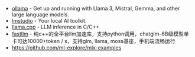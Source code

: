- [ollama](https://github.com/ollama/ollama) - Get up and running with Llama 3, Mistral, Gemma, and other large language models.
- [lmstudio](https://lmstudio.ai/) - Your local AI toolkit.
- [llama.cpp](https://github.com/ggerganov/llama.cpp/) - LLM inference in C/C++
- [fastllm](https://github.com/ztxz16/fastllm) - 纯c++的全平台llm加速库，支持python调用，chatglm-6B级模型单卡可达10000+token / s，支持glm, llama, moss基座，手机端流畅运行
- https://github.com/ml-explore/mlx-examples